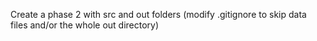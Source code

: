 Create a phase 2 with src and out folders (modify .gitignore to skip data files and/or the whole out directory)
